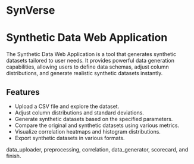 # SynVerse

# Synthetic Data Web Application

The Synthetic Data Web Application is a tool that generates synthetic datasets tailored to user needs. It provides powerful data generation capabilities, allowing users to define data schemas, adjust column distributions, and generate realistic synthetic datasets instantly.

## Features

- Upload a CSV file and explore the dataset.
- Adjust column distributions and standard deviations.
- Generate synthetic datasets based on the specified parameters.
- Compare the original and synthetic datasets using various metrics.
- Visualize correlation heatmaps and histogram distributions.
- Export synthetic datasets in various formats.


data_uploader, preprocessing, correlation, data_generator, scorecard, and finish.



